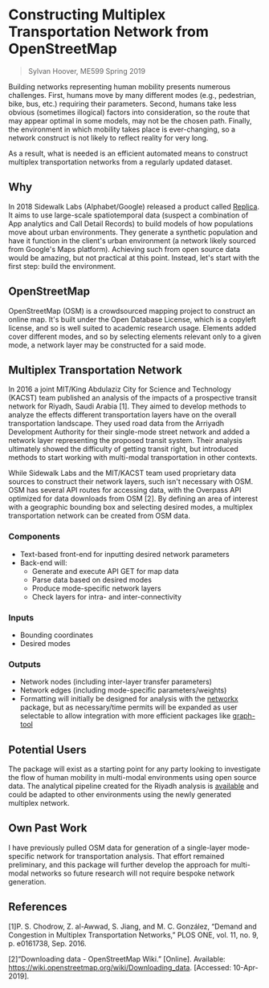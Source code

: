 # Constructing Multiplex Transportation Network from OpenStreetMap
>Sylvan Hoover, ME599 Spring 2019

Building networks representing human mobility presents numerous challenges. First, humans move by many different modes (e.g., pedestrian, bike, bus, etc.) requiring their parameters. Second, humans take less obvious (sometimes illogical) factors into consideration, so the route that may appear optimal in some models, may not be the chosen path. Finally, the environment in which mobility takes place is ever-changing, so a network construct is not likely to reflect reality for very long.

As a result, what is needed is an efficient automated means to construct multiplex transportation networks from a regularly updated dataset.

## Why
In 2018 Sidewalk Labs (Alphabet/Google) released a product called [Replica](https://replica.sidewalklabs.com). It aims to use large-scale spatiotemporal data (suspect a combination of App analytics and Call Detail Records) to build models of how populations move about urban environments. They generate a synthetic population and have it function in the client's urban environment (a network likely sourced from Google's Maps platform). Achieving such from open source data would be amazing, but not practical at this point. Instead, let's start with the first step: build the environment.

## OpenStreetMap
OpenStreetMap (OSM) is a crowdsourced mapping project to construct an online map. It's built under the Open Database License, which is a copyleft license, and so is well suited to academic research usage. Elements added cover different modes, and so by selecting elements relevant only to a given mode, a network layer may be constructed for a said mode.

## Multiplex Transportation Network
In 2016 a joint MIT/King Abdulaziz City for Science and Technology (KACST) team published an analysis of the impacts of a prospective transit network for Riyadh, Saudi Arabia \[1\]. They aimed to develop methods to analyze the effects different transportation layers have on the overall transportation landscape. They used road data from the Arriyadh Development Authority for their single-mode street network and added a network layer representing the proposed transit system. Their analysis ultimately showed the difficulty of getting transit right, but introduced methods to start working with multi-modal transportation in other contexts.

While Sidewalk Labs and the MIT/KACST team used proprietary data sources to construct their network layers, such isn't necessary with OSM. OSM has several API routes for accessing data, with the Overpass API optimized for data downloads from OSM \[2\]. By defining an area of interest with a geographic bounding box and selecting desired modes, a multiplex transportation network can be created from OSM data.
 
### Components
- Text-based front-end for inputting desired network parameters
- Back-end will:
    + Generate and execute API GET for map data
    + Parse data based on desired modes
    + Produce mode-specific network layers
    + Check layers for intra- and inter-connectivity

### Inputs
- Bounding coordinates
- Desired modes

### Outputs
- Network nodes (including inter-layer transfer parameters)
- Network edges (including mode-specific parameters/weights)
- Formatting will initially be designed for analysis with the [networkx](https://networkx.github.io) package, but as necessary/time permits will be expanded as user selectable to allow integration with more efficient packages like [graph-tool](https://graph-tool.skewed.de)

## Potential Users
The package will exist as a starting point for any party looking to investigate the flow of human mobility in multi-modal environments using open source data. The analytical pipeline created for the Riyadh analysis is [available](https://github.com/PhilChodrow/riyadh_multiplex) and could be adapted to other environments using the newly generated multiplex network.

## Own Past Work
I have previously pulled OSM data for generation of a single-layer mode-specific network for transportation analysis. That effort remained preliminary, and this package will further develop the approach for multi-modal networks so future research will not require bespoke network generation.

## References
[1]P. S. Chodrow, Z. al-Awwad, S. Jiang, and M. C. González, “Demand and Congestion in Multiplex Transportation Networks,” PLOS ONE, vol. 11, no. 9, p. e0161738, Sep. 2016.

[2]“Downloading data - OpenStreetMap Wiki.” [Online]. Available: https://wiki.openstreetmap.org/wiki/Downloading_data. [Accessed: 10-Apr-2019].
